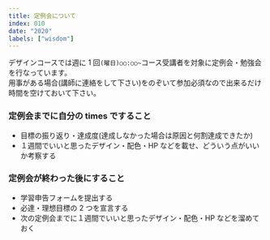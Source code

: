 ```yaml
---
title: 定例会について
index: 010
date: "2020"
labels: ["wisdom"]
---
```


デザインコースでは週に 1 回`(曜日)○○:○○~`コース受講者を対象に定例会・勉強会を行なっています。  
用事がある場合(講師に連絡をして下さい)をのぞいて参加必須なので出来るだけ時間を空けておいて下さい。

### 定例会までに自分の times ですること

- 目標の振り返り・達成度(達成しなかった場合は原因と何割達成できたか)
- １週間でいいと思ったデザイン・配色・HP などを載せ、どういう点がいいか考察する

### 定例会が終わった後にすること

- 学習申告フォームを提出する
- 必達・理想目標の 2 つを宣言する
- 次の定例会までに１週間でいいと思ったデザイン・配色・HP などを溜めておく
